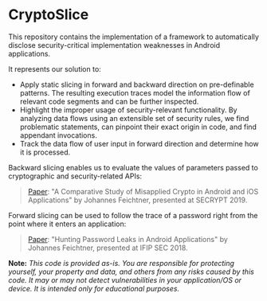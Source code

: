 CryptoSlice
===========

This repository contains the implementation of a framework to automatically disclose security-critical implementation weaknesses in Android applications.

It represents our solution to:

- Apply static slicing in forward and backward direction on pre-definable patterns. The resulting execution traces model the information flow of relevant code segments and can be further inspected.
- Highlight the improper usage of security-relevant functionality. By analyzing data flows using an extensible set of security rules, we find problematic statements, can pinpoint their exact origin in code, and find appendant invocations.
- Track the data flow of user input in forward direction and determine how it is processed. 

Backward slicing enables us to evaluate the values of parameters passed to cryptographic and security-related APIs: 
> [Paper](https://pure.tugraz.at/ws/portalfiles/portal/23858147): "A Comparative Study of Misapplied Crypto in Android and iOS Applications" by Johannes Feichtner,
presented at SECRYPT 2019.

Forward slicing can be used to follow the trace of a password right from the point where it enters an application:
> [Paper](https://pure.tugraz.at/ws/portalfiles/portal/19449611): "Hunting Password Leaks in Android Applications" by Johannes Feichtner,
presented at IFIP SEC 2018.

**Note:** *This code is provided as-is. You are responsible for protecting yourself, your property and data, and others from any risks caused by this code. It may or may not detect vulnerabilities in your application/OS or device. It is intended only for educational purposes.*
